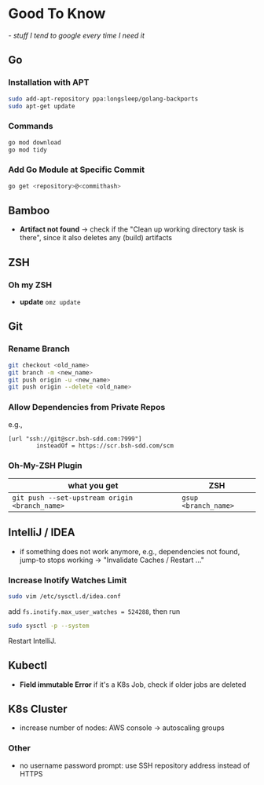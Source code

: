 # Good To Know
*- stuff I tend to google every time I need it*


## Go

### Installation with APT
```bash
sudo add-apt-repository ppa:longsleep/golang-backports
sudo apt-get update
```

### Commands
```bash
go mod download
go mod tidy
```

### Add Go Module at Specific Commit
```bash
go get <repository>@<commithash>
```


## Bamboo
* **Artifact not found** &rarr; check if the "Clean up working directory task is there", since it also deletes any (build) artifacts


## ZSH

### Oh my ZSH
* **update** `omz update`


## Git

### Rename Branch
```bash
git checkout <old_name>
git branch -m <new_name>
git push origin -u <new_name>
git push origin --delete <old_name>
```

### Allow Dependencies from Private Repos
e.g.,
```
[url "ssh://git@scr.bsh-sdd.com:7999"]
        insteadOf = https://scr.bsh-sdd.com/scm
```

### Oh-My-ZSH Plugin
| what you get                                             | ZSH                   |
| ---                                               | ---                   |
| `git push --set-upstream origin <branch_name>`    | `gsup <branch_name>`  |

## IntelliJ / IDEA
* if something does not work anymore, e.g., dependencies not found, jump-to stops working &rarr; "Invalidate Caches / Restart ..."

### Increase Inotify Watches Limit
```bash
sudo vim /etc/sysctl.d/idea.conf
```
add `fs.inotify.max_user_watches = 524288`, then run
```bash
sudo sysctl -p --system
```
Restart IntelliJ.

## Kubectl

* **Field immutable Error** if it's a K8s Job, check if older jobs are deleted

## K8s Cluster
* increase number of nodes: AWS console -> autoscaling groups

### Other
* no username password prompt: use SSH repository address instead of HTTPS